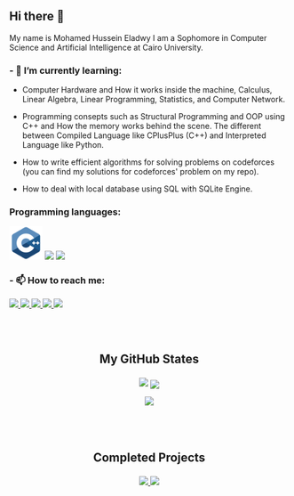 ## Hi there 👋
My name is Mohamed Hussein Eladwy
I am a Sophomore in Computer Science and Artificial Intelligence at Cairo University.
### - 🌱 I’m currently learning:
- Computer Hardware and How it works inside the machine, Calculus, Linear Algebra, Linear Programming, Statistics, and Computer Network.

- Programming consepts such as Structural Programming and OOP using C++ and How the memory works behind the scene. 
The different between Compiled Language like CPlusPlus (C++) and Interpreted Language like Python.

- How to write efficient algorithms for solving problems on codeforces (you can find my solutions for codeforces' problem on my repo).

- How to deal with local database using SQL with SQLite Engine.
<!--
**moheladwy/moheladwy** is a ✨ _special_ ✨ repository because its `README.md` (this file) appears on your GitHub profile.

Here are some ideas to get you started:

- 🔭 I’m currently working on ...
- 🌱 I’m currently learning ...
- 👯 I’m looking to collaborate on ...
- 🤔 I’m looking for help with ...
- 💬 Ask me about ...
- 📫 How to reach me: ...
- 😄 Pronouns: ...
- ⚡ Fun fact: ...
-->

### Programming languages:

<p>
<img height="60" src="https://raw.githubusercontent.com/github/explore/80688e429a7d4ef2fca1e82350fe8e3517d3494d/topics/cpp/cpp.png">
<img height="60" src="https://user-images.githubusercontent.com/101745968/178999780-091c7c40-e016-4825-bc88-1657786ef85f.png">
<img height="60" src="https://th.bing.com/th/id/R.d411d0ad310e2efbd49c34647c93123c?rik=WoETUkTsL8cWmw&pid=ImgRaw&r=0">
</p>

### - 📫 How to reach me:
<p>
<a href="https://www.linkedin.com/in/mohamedhusseineladwy/">
<img height="50" src="https://user-images.githubusercontent.com/101745968/179001975-07bf6017-536a-4ed6-8094-ebfcb3de5df7.png">
</a> 

<a href="https://www.facebook.com/mohamed.h.eladwy/">
<img height="50" src="https://user-images.githubusercontent.com/101745968/179002044-763b6a85-1a13-4b63-9e29-247c8d94d02c.png">
</a> 

<a href="https://t.me/Mohamed1eladwy">
<img height="50" src="https://user-images.githubusercontent.com/101745968/179003173-7fe1e030-e834-441c-8293-dc618525ad6b.png">
</a> 

<a href="mailto:mohamed.h.eladwy@gmail.com">
<img height="50" src="https://user-images.githubusercontent.com/101745968/179003389-f90c49c2-c9b5-4ae4-b3a2-3edfe1ad7dd2.png">
</a> 

<a href="https://codeforces.com/profile/wolfwar">
<img height="50" src="https://user-images.githubusercontent.com/101745968/179003712-c6cac176-acd3-424f-bc51-b86e5a56ff4e.png">
</a> 
</p>
</br> </br>

## <p align="center">My GitHub States</p>

<p align="center">

<p align="center"><img align="inline" height="200" src="https://github-readme-stats.vercel.app/api/top-langs/?username=moheladwy&theme=vue-dark&layout=compact"/>

<img align="center" src="https://github-readme-stats.vercel.app/api?username=moheladwy&theme=vue-dark&show_icons=true&locale=en"/>

<p align="center"><img align="inline" src="http://github-readme-streak-stats.herokuapp.com?user=moheladwy&theme=vue-dark&date_format=j%20M%5B%20Y%5D"/></p>

</p>
</br> </br>

## <p align="center">Completed Projects</p>
<p align="center">
  
<a href="https://github.com/moheladwy/Solutions_Codeforces_Problems">
<img src="https://github-readme-stats.vercel.app/api/pin/?username=moheladwy&repo=Solutions_Codeforces_Problems&theme=vue-dark">
</a>
<a href="https://github.com/moheladwy/LoginSystem">
<img height="120" src="https://github-readme-stats.vercel.app/api/pin/?username=moheladwy&repo=LoginSystem&theme=vue-dark">
</a>

</p>
